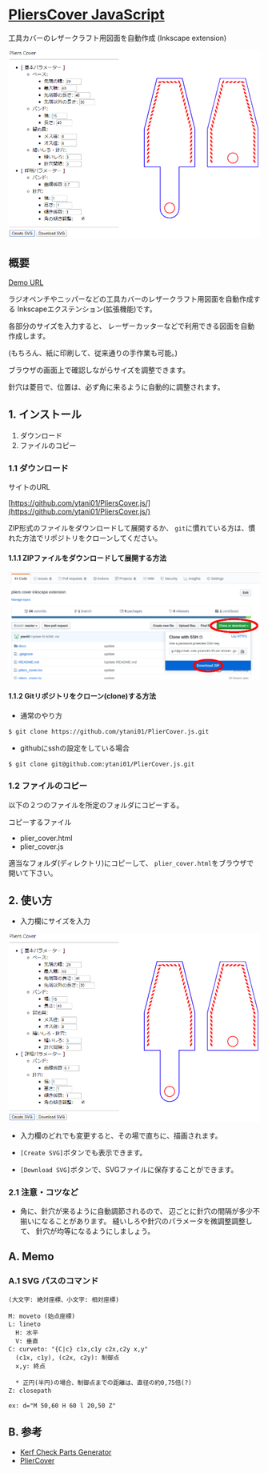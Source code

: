 # [PliersCover JavaScript](https://ytani01.github.io/PliersCover.js/)

工具カバーのレザークラフト用図面を自動作成 (Inkscape extension)

![sample1](docs/sample1.png)

## 概要

[Demo URL](https://ytani01.github.io/PliersCover.js/pliers_cover.html)

ラジオペンチやニッパーなどの工具カバーのレザークラフト用図面を自動作成する
Inkscapeエクステンション(拡張機能)です。

各部分のサイズを入力すると、
レーザーカッターなどで利用できる図面を自動作成します。

(もちろん、紙に印刷して、従来通りの手作業も可能。)

ブラウザの画面上で確認しながらサイズを調整できます。

針穴は菱目で、位置は、必ず角に来るように自動的に調整されます。


## 1. インストール

1. ダウンロード
2. ファイルのコピー

### 1.1 ダウンロード

サイトのURL

[https://github.com/ytani01/PliersCover.js/](https://github.com/ytani01/PliersCover.js/)

ZIP形式のファイルをダウンロードして展開するか、
``git``に慣れている方は、慣れた方法でリポジトリをクローンしてください。

#### 1.1.1 ZIPファイルをダウンロードして展開する方法

![](docs/github1.png)


#### 1.1.2 Gitリポジトリをクローン(clone)する方法

* 通常のやり方

```bash
$ git clone https://github.com/ytani01/PlierCover.js.git
```

* githubにsshの設定をしている場合

```bash
$ git clone git@github.com:ytani01/PlierCover.js.git
```


### 1.2 ファイルのコピー

以下の２つのファイルを所定のフォルダにコピーする。

コピーするファイル
* plier_cover.html
* plier_cover.js

適当なフォルダ(ディレクトリ)にコピーして、
``plier_cover.html``をブラウザで開いて下さい。


## 2. 使い方

* 入力欄にサイズを入力

![Inkscape extension: 工具カバー](docs/sample1.png)

* 入力欄のどれでも変更すると、その場で直ちに、描画されます。

* ``[Create SVG]``ボタンでも表示できます。

* ``[Download SVG]``ボタンで、SVGファイルに保存することができます。


### 2.1 注意・コツなど

* 角に、針穴が来るように自動調節されるので、
辺ごとに針穴の間隔が多少不揃いになることがあります。
縫いしろや針穴のパラメータを微調整調整して、
針穴が均等になるようにしましょう。



## A. Memo

### A.1 SVG パスのコマンド

```
(大文字: 絶対座標、小文字: 相対座標)

M: moveto (始点座標)
L: lineto
  H: 水平
  V: 垂直
C: curveto: "{C|c} c1x,c1y c2x,c2y x,y"
  (c1x, c1y), (c2x, c2y): 制御点
  x,y: 終点

  * 正円(半円)の場合、制御点までの距離は、直径の約0,75倍(?)
Z: closepath
```

```
ex: d="M 50,60 H 60 l 20,50 Z"
```


## B. 参考

* [Kerf Check Parts Generator](http://doyolab.net/appli/kerf_check/kerf_check.html)
* [PlierCover](https://github.com/ytani01/PliersCover)
